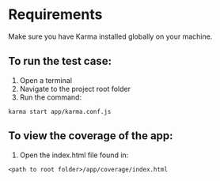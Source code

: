 # Requirements
Make sure you have Karma installed globally on your machine.

## To run the test case:
1. Open a terminal
2. Navigate to the project root folder
3. Run the command:
```
karma start app/karma.conf.js
```

## To view the coverage of the app:
1. Open the index.html file found in:
```
<path to root folder>/app/coverage/index.html
```

